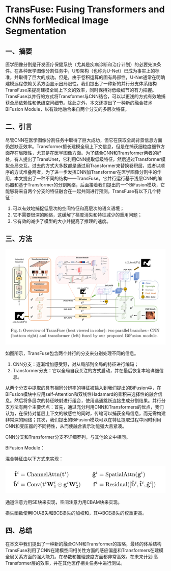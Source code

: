 # TransFuse: Fusing Transformers and CNNs forMedical Image Segmentation








<extoc></extoc>

## 一、摘要

​		医学图像分割是开发医疗保健系统（尤其是疾病诊断和治疗计划）的必要先决条件。在各种医学图像分割任务中，U形架构（也称为U-Net）已成为事实上的标准，并取得了巨大的成功。但是，由于卷积运算的固有局部性，U-Net通常在明确建模远程依赖关系方面显示出局限性。我们提出了一种新的并行分支体系结构TransFuse来提高建模全局上下文的效率，同时保持对低级细节的有力把握。TransFuse以并行的方式将Transformer与CNN结合，可以以更浅的方式有效地捕获全局依赖性和低级空间细节。除此之外，本文还提出了一种新的融合技术BiFusion Module，以有效地融合来自两个分支的多层次特征。

## 二、引言

​		尽管CNN在医学图像分割任务中取得了巨大成功，但它在获取全局背景信息方面仍然缺乏效率。Transformer擅长建模全局上下文信息，但是在捕获细粒度细节方面存在局限性，尤其是在医学图像方面。为了结合CNN和Transformer两者的好处，有人提出了TransUnet，它利用CNN提取低级特征，然后通过Transformer模拟全局交互。过去的方式大多数都是通过用Transformer来替换卷积层，或者以顺序的方式堆叠两者，为了进一步发挥CNN加Transformer在医学图像分割中的作用，本文提出了一种不同的结构——TransFuse。它并行运行基于浅层CNN的编码器和基于Transformer的分割网络，后面接着我们提出的一个BiFusion模块，它能够将来自两个分支的特征融合在一起共同进行预测。TransFuse有以下几个特征：

1. 可以有效地捕捉低层次的空间特征和高层次的语义语境；
2. 它不需要很深的网络，这缓解了梯度消失和特征减少的重用问题；
3. 它有效的减少了模型的大小并提高了推理的速度。

## 三、方法

![image-20210830111747915](./images/image-20210830111747915.png)

如图所示，TransFuse包含两个并行的分支来分别处理不同的信息。

1. CNN分支：逐渐增加感受野，对从局部到全局的特征进行编码；
2. Transformer分支：它以全局自我关注的方式启动，并在最后恢复本地详细信息。

从两个分支中提取的具有相同分辨率的特征被输入到我们提出的BiFusion中，在BiFusion模块中应用self-Attention和双线性Hadamard的乘积来选择性的融合信息。然后将多层次的特征映射进行组合，使用选通跳跃连接生成分割结果。并行分支方法有两个主要优点：首先，通过充分利用CNN和Transformers的优点，我们认为，在保持对低层上下文的敏感性的同时，传输可以捕获全局信息，而无需构建非常深的网络；其次，我们提出的BiFusion模块可以在特征提取过程中同时利用CNN和变压器的不同特性，从而使融合表示功能强大且紧凑。

CNN分支和Transformer分支不详细罗列，与其他论文中相同。

BiFusion Module：

混合特征由以下方式来实现：

![image-20210830114506777](./images/image-20210830114506777.png)

通道注意力用SE块来实现，空间注意力用CBAM块来实现。

损失函数使用IOU损失和BCE损失的加权和，其中BCE损失的权重更高。



## 四、总结

​		在本文中我们提出了一种新的融合CNN和Transformer的策略，最终的体系结构TransFuse利用了CNN在建模空间相关性方面的感应偏差和Transformers在建模全局关系方面的强大能力。在参数和推理速度方面都非常高效。在未来计划i高Transformer层的效率，并在其他医疗相关任务中进行测试。


